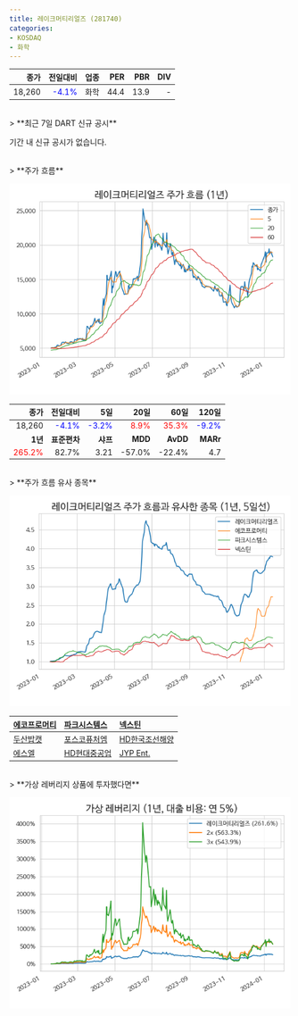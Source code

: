 ```yaml
---
title: 레이크머티리얼즈 (281740)
categories:
- KOSDAQ
- 화학
---
```


|**종가**|**전일대비**|**업종**|**PER**|**PBR**|**DIV**|
|-------:|-----------:|-------:|------:|------:|------:|
|18,260|<span style="color: blue">-4.1%</span>|화학|44.4|13.9|-|

<!-- more -->

<br>
> **최근 7일 DART 신규 공시<a id="dart"></a>**

기간 내 신규 공시가 없습니다.

<br>
> **주가 흐름<a id="price"></a>**

![281740](/assets/images/stock/281740.png)

|**종가**|**전일대비**|**5일**|**20일**|**60일**|**120일**|
|-------:|-----------:|------:|-------:|-------:|--------:|
| 18,260 | <span style="color: blue">-4.1%</span> | <span style="color: blue">-3.2%</span> | <span style="color: red">8.9%</span> | <span style="color: red">35.3%</span> | <span style="color: blue">-9.2%</span> |
|**1년**|**표준편차**|**샤프**|**MDD**|**AvDD**|**MARr**|
| <span style="color: red">265.2%</span> | 82.7% | 3.21 | -57.0% | -22.4% | 4.7 |

<br>
> **주가 흐름 유사 종목<a id="corr"></a>**

![281740](/assets/images/stock/281740_corr.png)

| [에코프로머티](/450080/) | [파크시스템스](/140860/) | [넥스틴](/348210/) |
|:---------------------------------------|:---------------------------------------|:---------------------------------------|
| [두산밥캣](/241560/) | [포스코퓨처엠](/003670/) | [HD한국조선해양](/009540/) |
| [에스엘](/005850/) | [HD현대중공업](/329180/) | [JYP Ent.](/035900/) |

<br>
> **가상 레버리지 상품에 투자했다면<a id="2x"></a>**

![281740](/assets/images/stock/281740_2x.png)

[^corr]: 상관계수를 이용하여 분석하였습니다.